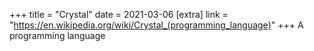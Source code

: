 +++
title = "Crystal"
date = 2021-03-06
[extra]
link = "https://en.wikipedia.org/wiki/Crystal_(programming_language)"
+++
A programming language

